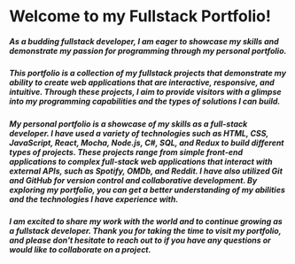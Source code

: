 # Welcome to my Fullstack Portfolio!
##### As a budding fullstack developer, I am eager to showcase my skills and demonstrate my passion for programming through my personal portfolio.

##### This portfolio is a collection of my fullstack projects that demonstrate my ability to create web applications that are interactive, responsive, and intuitive. Through these projects, I aim to provide visitors with a glimpse into my programming capabilities and the types of solutions I can build.

##### My personal portfolio is a showcase of my skills as a full-stack developer. I have used a variety of technologies such as HTML, CSS, JavaScript, React, Mocha, Node.js, C#, SQL, and Redux to build different types of projects. These projects range from simple front-end applications to complex full-stack web applications that interact with external APIs, such as Spotify, OMDb, and Reddit. I have also utilized Git and GitHub for version control and collaborative development. By exploring my portfolio, you can get a better understanding of my abilities and the technologies I have experience with.

##### I am excited to share my work with the world and to continue growing as a fullstack developer. Thank you for taking the time to visit my portfolio, and please don't hesitate to reach out to [](mailto:dragos.pascariu@proton.me) if you have any questions or would like to collaborate on a project.
